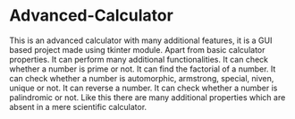 # Advanced-Calculator
This is an advanced calculator with many additional features, it is a GUI based project made using tkinter module.
Apart from basic calculator properties. It can perform many additional functionalities.
It can check whether a number is prime or not.
It can find the factorial of a number.
It can check whether a number is automorphic, armstrong, special, niven, unique or not.
It can reverse a number.
It can check whether a number is palindromic or not.
Like this there are many additional properties which are absent in a mere scientific calculator.
